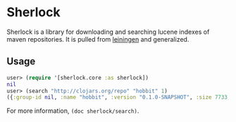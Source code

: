 # Sherlock

Sherlock is a library for downloading and searching lucene indexes of maven repositories. It is pulled from [leiningen](http://github.com/technomancy/leiningen) and generalized.

## Usage

```clojure
user> (require '[sherlock.core :as sherlock])
nil
user> (search "http://clojars.org/repo" "hobbit" 1)
({:group-id nil, :name "hobbit", :version "0.1.0-SNAPSHOT", :size 7733, :packaging "jar", :updated 1319091283000, :sha1 "6b9d982e8dea925034c5cbe080a767c36f677804", :classifier "NA", :artifact-id "hobbit", :description "A library for interfacing with various URL shortening services."})
```

For more information, `(doc sherlock/search)`.
